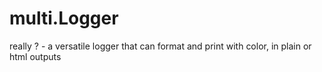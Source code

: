 # multi.Logger

really ? - a versatile logger that can format and print with color, in plain or html outputs
